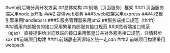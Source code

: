 #web前后端分离开发方案
##总体架构
##前端（页面服务）框架
###1.页面服务端采用node.js开发
###2.提供web服务
###3.web框架采用express
###4.模板引擎采用handlebars
###5.服务管理器采用pm2
##服务端接口规范（thrift）
###调用内部服务的接口采用繁星内部服务接口规范
##浏览器端接口规范（ajax）
直接提供给浏览器端的接口采用繁星公共对外服务接口规范，详情移步xxx
##前端项目构建
###1.前端静态资源域名统一走cdn
###2.前端项目构建采用webpack
